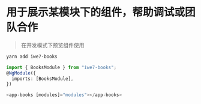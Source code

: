 # 用于展示某模块下的组件，帮助调试或团队合作
> 在开发模式下预览组件使用

```sh
yarn add iwe7-books
```

```ts
import { BooksModule } from "iwe7-books";
@NgModule({
  imports: [BooksModule],
})
```

```ts
<app-books [modules]="modules"></app-books>
```
